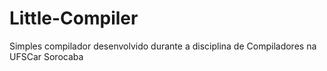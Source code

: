 # Little-Compiler

Simples compilador desenvolvido durante a disciplina de Compiladores na UFSCar Sorocaba 
